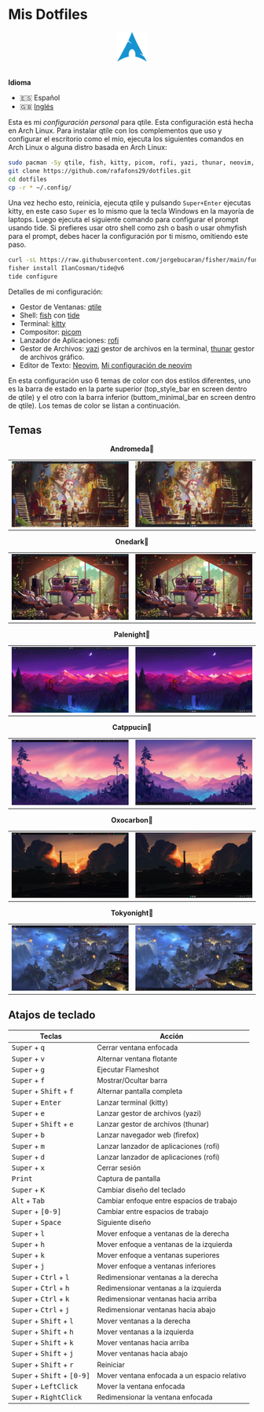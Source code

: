 # Mis Dotfiles

<div align = "center">
    <img width = "12%" src="./images/Arch-linux-logo.png">
</div> <br>

**Idioma**

- 🇪🇸 Español
- 🇬🇧 [Inglés](./README.en.md)

Esta es mi _configuración personal_ para qtile. Esta configuración está hecha en Arch Linux.
Para instalar qtile con los complementos que uso y configurar el escritorio como el mío, ejecuta los siguientes comandos en Arch Linux o alguna distro basada en Arch Linux:

```bash
sudo pacman -Sy qtile, fish, kitty, picom, rofi, yazi, thunar, neovim, networkmanager, pamac, xfce4-power-manager, numlockx, blueberry, volumeicon, lxappearance, waypaper, feh, fastfetch
git clone https://github.com/rafafons29/dotfiles.git
cd dotfiles 
cp -r * ~/.config/
```

Una vez hecho esto, reinicia, ejecuta qtile y pulsando `Super+Enter` ejecutas kitty, en este caso `Super` es lo mismo que la tecla Windows en la mayoría de laptops. Luego ejecuta el siguiente comando para configurar el prompt usando tide. Si prefieres usar otro shell como zsh o bash o usar ohmyfish para el prompt, debes hacer la configuración por ti mismo, omitiendo este paso.

```bash
curl -sL https://raw.githubusercontent.com/jorgebucaran/fisher/main/functions/fisher.fish | source && fisher install jorgebucaran/fisher
fisher install IlanCosman/tide@v6
tide configure
```

Detalles de mi configuración:

- Gestor de Ventanas: [qtile](https://qtile.org/)
- Shell: [fish](https://fishshell.com/) con [tide](https://github.com/IlanCosman/tide)
- Terminal:  [kitty](https://sw.kovidgoyal.net/kitty/)
- Compositor: [picom](https://github.com/yshui/picom) 
- Lanzador de Aplicaciones: [rofi](https://github.com/davatorium/rofi)
- Gestor de Archivos: [yazi](https://yazi-rs.github.io/) gestor de archivos en la terminal, [thunar](https://docs.xfce.org/xfce/thunar/the-file-manager-window) gestor de archivos gráfico.
- Editor de Texto: [Neovim](https://neovim.io/), [Mi configuración de neovim](https://github.com/rafafons29/nvim_config)

En esta configuración uso 6 temas de color con dos estilos diferentes, uno es la barra de estado en la parte superior (top_style_bar en screen dentro de qtile) y el otro con la barra inferior (buttom_minimal_bar en screen dentro de qtile). Los temas de color se listan a continuación.

##  Temas

<div align="center">
    <table align="center"><strong>Andromeda🎨</strong>
        <tr>
            <td><img src="./images/andromeda_t.jpg" alt="Andromeda Superior"/></td>
            <td><img src="./images/andromeda_b.jpg" alt="Andromeda Inferior"/></td>
        </tr>
    </table>
    <table align="center"><strong>Onedark🎨</strong>
        <tr>
            <td><img src="./images/onedark_t.jpg" alt="Onedark Superior"/></td>
            <td><img src="./images/onedark_b.jpg" alt="Onedark Inferior"/></td>
        </tr>
    </table>
    <table align="center"><strong>Palenight🎨</strong>
        <tr>
            <td><img src="./images/palenight_t.jpg" alt="Palenight Superior"/></td>
            <td><img src="./images/palenight_b.jpg" alt="Palenight Inferior"/></td>
        </tr>
    </table>
    <table align="center"><strong>Catppucin🎨</strong>
        <tr>
            <td><img src="./images/catppucin_t.jpg" alt="Catppucin Superior"/></td>
            <td><img src="./images/catppucin_b.jpg" alt="Catppucin Inferior"/></td>
        </tr>
    </table>
    <table align="center"><strong>Oxocarbon🎨</strong>
        <tr>
            <td><img src="./images/oxocarbon_t.jpg" alt="Oxocarbon Superior"/></td>
            <td><img src="./images/oxocarbon_b.jpg" alt="Oxocarbon Inferior"/></td>
        </tr>
    </table>
    <table align="center"><strong>Tokyonight🎨</strong>
        <tr>
            <td><img src="./images/tokyonight_t.jpg" alt="Tokyonight Superior"/></td>
            <td><img src="./images/tokyonight_b.jpg" alt="Tokyonight Inferior"/></td>
        </tr>
    </table>
</div>

## Atajos de teclado

<div align="center">


| Teclas                                                                      | Acción                                      |
| ----------------------------------------------------------------------------| ------------------------------------------- |
| <kbd>Super</kbd> + <kbd>q</kbd>                                             | Cerrar ventana enfocada                     |
| <kbd>Super</kbd> + <kbd>v</kbd>                                             | Alternar ventana flotante                   |
| <kbd>Super</kbd> + <kbd>g</kbd>                                             | Ejecutar Flameshot                          |
| <kbd>Super</kbd> + <kbd>f</kbd>                                             | Mostrar/Ocultar barra                       |
| <kbd>Super</kbd> + <kbd>Shift</kbd> + <kbd>f</kbd>                          | Alternar pantalla completa                  |
| <kbd>Super</kbd> + <kbd>Enter</kbd>                                         | Lanzar terminal (kitty)                     |
| <kbd>Super</kbd> + <kbd>e</kbd>                                             | Lanzar gestor de archivos (yazi)            |
| <kbd>Super</kbd> + <kbd>Shift</kbd> + <kbd>e</kbd>                          | Lanzar gestor de archivos (thunar)          |
| <kbd>Super</kbd> + <kbd>b</kbd>                                             | Lanzar navegador web (firefox)              |
| <kbd>Super</kbd> + <kbd>m</kbd>                                             | Lanzar lanzador de aplicaciones (rofi)      |
| <kbd>Super</kbd> + <kbd>d</kbd>                                             | Lanzar lanzador de aplicaciones (rofi)      |
| <kbd>Super</kbd> + <kbd>x</kbd>                                             | Cerrar sesión                               |
| <kbd>Print</kbd>                                                            | Captura de pantalla                         |
| <kbd>Super</kbd> + <kbd>K</kbd>                                             | Cambiar diseño del teclado                  |
| <kbd>Alt</kbd> + <kbd>Tab</kbd>                                             | Cambiar enfoque entre espacios de trabajo   |
| <kbd>Super</kbd> + <kbd>[0-9]</kbd>                                         | Cambiar entre espacios de trabajo           |
| <kbd>Super</kbd> + <kbd>Space</kbd>                                         | Siguiente diseño                            |
| <kbd>Super</kbd> + <kbd>l</kbd>                                             | Mover enfoque a ventanas de la derecha      |
| <kbd>Super</kbd> + <kbd>h</kbd>                                             | Mover enfoque a ventanas de la izquierda    |
| <kbd>Super</kbd> + <kbd>k</kbd>                                             | Mover enfoque a ventanas superiores         |
| <kbd>Super</kbd> + <kbd>j</kbd>                                             | Mover enfoque a ventanas inferiores         |
| <kbd>Super</kbd> + <kbd>Ctrl</kbd> + <kbd>l</kbd>                           | Redimensionar ventanas a la derecha         |
| <kbd>Super</kbd> + <kbd>Ctrl</kbd> + <kbd>h</kbd>                           | Redimensionar ventanas a la izquierda       |
| <kbd>Super</kbd> + <kbd>Ctrl</kbd> + <kbd>k</kbd>                           | Redimensionar ventanas hacia arriba         |
| <kbd>Super</kbd> + <kbd>Ctrl</kbd> + <kbd>j</kbd>                           | Redimensionar ventanas hacia abajo          |
| <kbd>Super</kbd> + <kbd>Shift</kbd> + <kbd>l</kbd>                          | Mover ventanas a la derecha                 |
| <kbd>Super</kbd> + <kbd>Shift</kbd> + <kbd>h</kbd>                          | Mover ventanas a la izquierda               |
| <kbd>Super</kbd> + <kbd>Shift</kbd> + <kbd>k</kbd>                          | Mover ventanas hacia arriba                 |
| <kbd>Super</kbd> + <kbd>Shift</kbd> + <kbd>j</kbd>                          | Mover ventanas hacia abajo                  |
| <kbd>Super</kbd> + <kbd>Shift</kbd> + <kbd>r</kbd>                          | Reiniciar                                   |
| <kbd>Super</kbd> + <kbd>Shift</kbd> + <kbd>[0-9]</kbd>                      | Mover ventana enfocada a un espacio relativo|
| <kbd>Super</kbd> + <kbd>LeftClick</kbd>                                     | Mover la ventana enfocada                   |
| <kbd>Super</kbd> + <kbd>RightClick</kbd>                                    | Redimensionar la ventana enfocada           |
</div>
